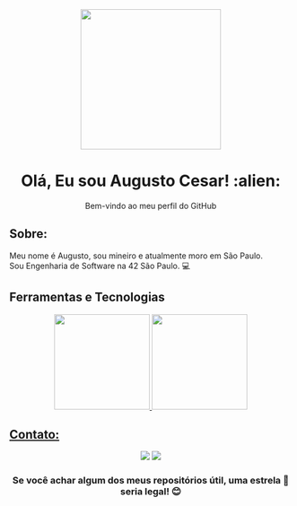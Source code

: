 <div id="header" align="center">
  <img src="https://media.giphy.com/media/irVmlMu1zlgyBYGyxO/giphy.gif" width="250"/>
  <h1>Olá, Eu sou Augusto Cesar! :alien:</h1>
  <p>Bem-vindo ao meu perfil do GitHub</p>
</div>

## Sobre:

Meu nome é Augusto, sou mineiro e atualmente moro em São Paulo.  
Sou Engenharia de Software na 42 São Paulo. 💻 

## Ferramentas e Tecnologias

<div align="center">
  <a href="https://github.com/augustocesar99">
  <img height="170em" src="https://github-readme-stats.vercel.app/api?username=augustocesar99&show_icons=true&theme=tokyonight&include_all_commits=true&count_private=true"/> <img height="170em" src="https://github-readme-stats.vercel.app/api/top-langs/?username=augustocesar99&layout=compact&langs_count=7&theme=tokyonight"/>
</div>

## Contato:
<div align="center"> 
  <a href="mailto:augustocs.ita@gmail.com"><img src="https://img.shields.io/badge/-Gmail-%23333?style=for-the-badge&logo=gmail&logoColor=white" target="_blank"></a>
  <a href="https://www.linkedin.com/in/augcesart/" target="_blank"><img src="https://img.shields.io/badge/-LinkedIn-%230077B5?style=for-the-badge&logo=linkedin&logoColor=white"></a> 
</div>

<h3 align="center">Se você achar algum dos meus repositórios útil, uma estrela 🌟 seria legal! 😊<h3>
